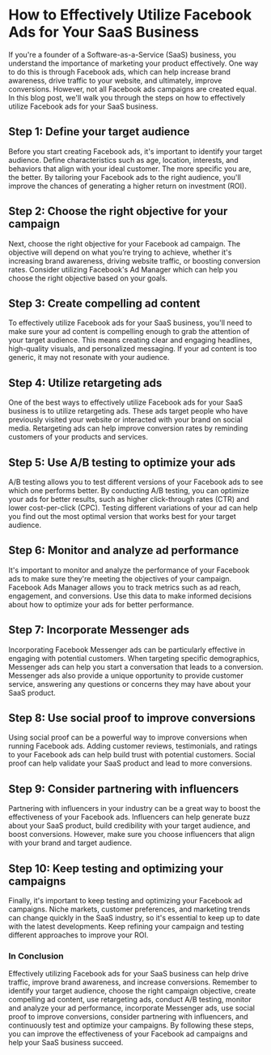 # How to Effectively Utilize Facebook Ads for Your SaaS Business

If you're a founder of a Software-as-a-Service (SaaS) business, you understand the importance of marketing your product effectively. One way to do this is through Facebook ads, which can help increase brand awareness, drive traffic to your website, and ultimately, improve conversions. However, not all Facebook ads campaigns are created equal. In this blog post, we'll walk you through the steps on how to effectively utilize Facebook ads for your SaaS business.

## Step 1: Define your target audience

Before you start creating Facebook ads, it's important to identify your target audience. Define characteristics such as age, location, interests, and behaviors that align with your ideal customer. The more specific you are, the better. By tailoring your Facebook ads to the right audience, you'll improve the chances of generating a higher return on investment (ROI).

## Step 2: Choose the right objective for your campaign

Next, choose the right objective for your Facebook ad campaign. The objective will depend on what you’re trying to achieve, whether it's increasing brand awareness, driving website traffic, or boosting conversion rates. Consider utilizing Facebook's Ad Manager which can help you choose the right objective based on your goals.

## Step 3: Create compelling ad content

To effectively utilize Facebook ads for your SaaS business, you'll need to make sure your ad content is compelling enough to grab the attention of your target audience. This means creating clear and engaging headlines, high-quality visuals, and personalized messaging. If your ad content is too generic, it may not resonate with your audience.

## Step 4: Utilize retargeting ads

One of the best ways to effectively utilize Facebook ads for your SaaS business is to utilize retargeting ads. These ads target people who have previously visited your website or interacted with your brand on social media. Retargeting ads can help improve conversion rates by reminding customers of your products and services.

## Step 5: Use A/B testing to optimize your ads

A/B testing allows you to test different versions of your Facebook ads to see which one performs better. By conducting A/B testing, you can optimize your ads for better results, such as higher click-through rates (CTR) and lower cost-per-click (CPC). Testing different variations of your ad can help you find out the most optimal version that works best for your target audience.

## Step 6: Monitor and analyze ad performance

It's important to monitor and analyze the performance of your Facebook ads to make sure they're meeting the objectives of your campaign. Facebook Ads Manager allows you to track metrics such as ad reach, engagement, and conversions. Use this data to make informed decisions about how to optimize your ads for better performance.

## Step 7: Incorporate Messenger ads

Incorporating Facebook Messenger ads can be particularly effective in engaging with potential customers. When targeting specific demographics, Messenger ads can help you start a conversation that leads to a conversion. Messenger ads also provide a unique opportunity to provide customer service, answering any questions or concerns they may have about your SaaS product.

## Step 8: Use social proof to improve conversions

Using social proof can be a powerful way to improve conversions when running Facebook ads. Adding customer reviews, testimonials, and ratings to your Facebook ads can help build trust with potential customers. Social proof can help validate your SaaS product and lead to more conversions.

## Step 9: Consider partnering with influencers

Partnering with influencers in your industry can be a great way to boost the effectiveness of your Facebook ads. Influencers can help generate buzz about your SaaS product, build credibility with your target audience, and boost conversions. However, make sure you choose influencers that align with your brand and target audience. 

## Step 10: Keep testing and optimizing your campaigns

Finally, it's important to keep testing and optimizing your Facebook ad campaigns. Niche markets, customer preferences, and marketing trends can change quickly in the SaaS industry, so it's essential to keep up to date with the latest developments. Keep refining your campaign and testing different approaches to improve your ROI.

### In Conclusion

Effectively utilizing Facebook ads for your SaaS business can help drive traffic, improve brand awareness, and increase conversions. Remember to identify your target audience, choose the right campaign objective, create compelling ad content, use retargeting ads, conduct A/B testing, monitor and analyze your ad performance, incorporate Messenger ads, use social proof to improve conversions, consider partnering with influencers, and continuously test and optimize your campaigns. By following these steps, you can improve the effectiveness of your Facebook ad campaigns and help your SaaS business succeed.